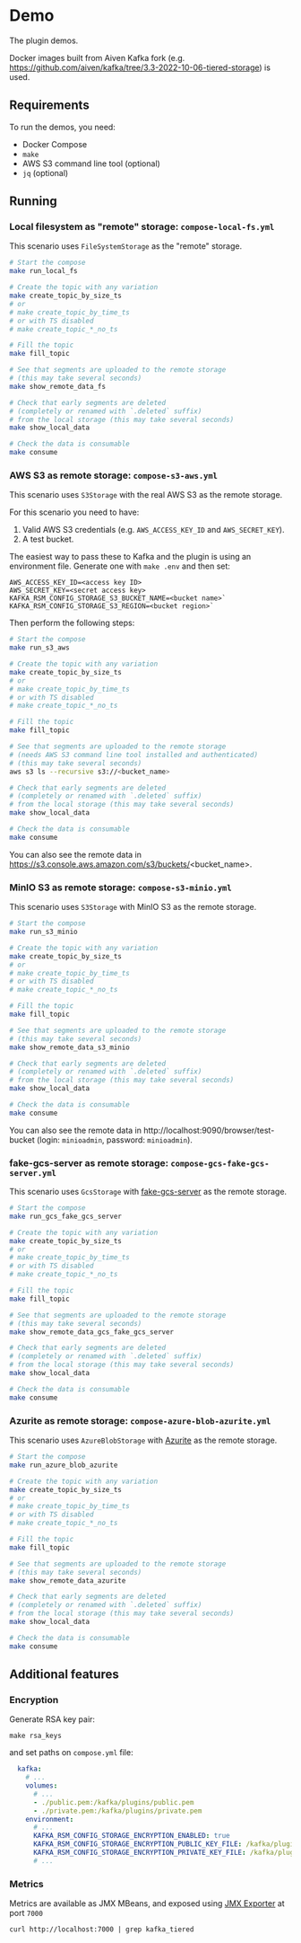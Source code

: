 # Demo

The plugin demos.

Docker images built from Aiven Kafka fork (e.g. https://github.com/aiven/kafka/tree/3.3-2022-10-06-tiered-storage) is used.

## Requirements

To run the demos, you need:
- Docker Compose
- `make`
- AWS S3 command line tool (optional)
- `jq` (optional)

## Running

### Local filesystem as "remote" storage: `compose-local-fs.yml`

This scenario uses `FileSystemStorage` as the "remote" storage.

```bash
# Start the compose
make run_local_fs

# Create the topic with any variation
make create_topic_by_size_ts
# or
# make create_topic_by_time_ts
# or with TS disabled
# make create_topic_*_no_ts

# Fill the topic
make fill_topic

# See that segments are uploaded to the remote storage
# (this may take several seconds)
make show_remote_data_fs

# Check that early segments are deleted
# (completely or renamed with `.deleted` suffix)
# from the local storage (this may take several seconds)
make show_local_data

# Check the data is consumable
make consume
```

### AWS S3 as remote storage: `compose-s3-aws.yml`

This scenario uses `S3Storage` with the real AWS S3 as the remote storage.

For this scenario you need to have:
1. Valid AWS S3 credentials (e.g. `AWS_ACCESS_KEY_ID` and `AWS_SECRET_KEY`).
2. A test bucket.

The easiest way to pass these to Kafka and the plugin is using an environment file. Generate one with `make .env` and then set:
```
AWS_ACCESS_KEY_ID=<access key ID>
AWS_SECRET_KEY=<secret access key>
KAFKA_RSM_CONFIG_STORAGE_S3_BUCKET_NAME=<bucket name>`
KAFKA_RSM_CONFIG_STORAGE_S3_REGION=<bucket region>`
```

Then perform the following steps:

```bash
# Start the compose
make run_s3_aws

# Create the topic with any variation
make create_topic_by_size_ts
# or
# make create_topic_by_time_ts
# or with TS disabled
# make create_topic_*_no_ts

# Fill the topic
make fill_topic

# See that segments are uploaded to the remote storage
# (needs AWS S3 command line tool installed and authenticated)
# (this may take several seconds)
aws s3 ls --recursive s3://<bucket_name>

# Check that early segments are deleted
# (completely or renamed with `.deleted` suffix)
# from the local storage (this may take several seconds)
make show_local_data

# Check the data is consumable
make consume
```

You can also see the remote data in https://s3.console.aws.amazon.com/s3/buckets/<bucket_name>.

### MinIO S3 as remote storage: `compose-s3-minio.yml`

This scenario uses `S3Storage` with MinIO S3 as the remote storage.

```bash
# Start the compose
make run_s3_minio

# Create the topic with any variation
make create_topic_by_size_ts
# or
# make create_topic_by_time_ts
# or with TS disabled
# make create_topic_*_no_ts

# Fill the topic
make fill_topic

# See that segments are uploaded to the remote storage
# (this may take several seconds)
make show_remote_data_s3_minio

# Check that early segments are deleted
# (completely or renamed with `.deleted` suffix)
# from the local storage (this may take several seconds)
make show_local_data

# Check the data is consumable
make consume
```

You can also see the remote data in http://localhost:9090/browser/test-bucket (login: `minioadmin`, password: `minioadmin`).

### fake-gcs-server as remote storage: `compose-gcs-fake-gcs-server.yml`

This scenario uses `GcsStorage` with [fake-gcs-server](https://github.com/fsouza/fake-gcs-server) as the remote storage.

```bash
# Start the compose
make run_gcs_fake_gcs_server

# Create the topic with any variation
make create_topic_by_size_ts
# or
# make create_topic_by_time_ts
# or with TS disabled
# make create_topic_*_no_ts

# Fill the topic
make fill_topic

# See that segments are uploaded to the remote storage
# (this may take several seconds)
make show_remote_data_gcs_fake_gcs_server

# Check that early segments are deleted
# (completely or renamed with `.deleted` suffix)
# from the local storage (this may take several seconds)
make show_local_data

# Check the data is consumable
make consume
```

### Azurite as remote storage: `compose-azure-blob-azurite.yml`

This scenario uses `AzureBlobStorage` with [Azurite](https://learn.microsoft.com/en-us/azure/storage/common/storage-use-azurite) as the remote storage.

```bash
# Start the compose
make run_azure_blob_azurite

# Create the topic with any variation
make create_topic_by_size_ts
# or
# make create_topic_by_time_ts
# or with TS disabled
# make create_topic_*_no_ts

# Fill the topic
make fill_topic

# See that segments are uploaded to the remote storage
# (this may take several seconds)
make show_remote_data_azurite

# Check that early segments are deleted
# (completely or renamed with `.deleted` suffix)
# from the local storage (this may take several seconds)
make show_local_data

# Check the data is consumable
make consume
```

## Additional features

### Encryption

Generate RSA key pair:

```shell
make rsa_keys
```

and set paths on `compose.yml` file:

```yaml
  kafka:
    # ...
    volumes:
      # ...
      - ./public.pem:/kafka/plugins/public.pem
      - ./private.pem:/kafka/plugins/private.pem
    environment:
      # ...
      KAFKA_RSM_CONFIG_STORAGE_ENCRYPTION_ENABLED: true
      KAFKA_RSM_CONFIG_STORAGE_ENCRYPTION_PUBLIC_KEY_FILE: /kafka/plugins/public.pem
      KAFKA_RSM_CONFIG_STORAGE_ENCRYPTION_PRIVATE_KEY_FILE: /kafka/plugins/private.pem
      # ...
```

### Metrics

Metrics are available as JMX MBeans, and exposed using [JMX Exporter](https://github.com/prometheus/jmx_exporter) at port `7000`

```shell
curl http://localhost:7000 | grep kafka_tiered
```
